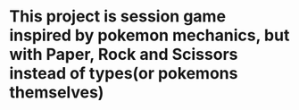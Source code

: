 # This project is session game inspired by pokemon mechanics, but with Paper, Rock and Scissors instead of types(or pokemons themselves)